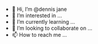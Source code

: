 - 👋 Hi, I’m @dennis jane
- 👀 I’m interested in ...
- 🌱 I’m currently learning ...
- 💞️ I’m looking to collaborate on ...
- 📫 How to reach me ...

<!---
dennis jane is a ✨ special ✨ repository because its `README.md` (this file) appears on your GitHub profile.
You can click the Preview link to take a look at your changes.
--->
